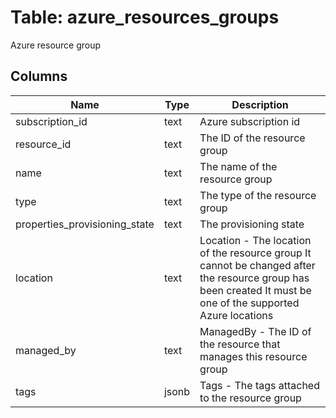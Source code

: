 
# Table: azure_resources_groups
Azure resource group
## Columns
| Name        | Type           | Description  |
| ------------- | ------------- | -----  |
|subscription_id|text|Azure subscription id|
|resource_id|text|The ID of the resource group|
|name|text|The name of the resource group|
|type|text|The type of the resource group|
|properties_provisioning_state|text|The provisioning state|
|location|text|Location - The location of the resource group It cannot be changed after the resource group has been created It must be one of the supported Azure locations|
|managed_by|text|ManagedBy - The ID of the resource that manages this resource group|
|tags|jsonb|Tags - The tags attached to the resource group|
